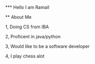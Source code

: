 *** Hello I am Ramail


** About Me

1, Doing CS from IBA

2, Proficent in java/python

3, Would like to be a software developer

4, I play chess alot
